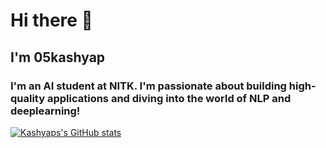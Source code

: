 # Hi there 👋
## I'm 05kashyap

### I'm an AI student at NITK. I'm passionate about building high-quality applications and diving into the world of NLP and deeplearning!

[![Kashyaps's GitHub stats](https://github-readme-stats.vercel.app/api?username=05kashyap)](https://github.com/anuraghazra/github-readme-stats)
